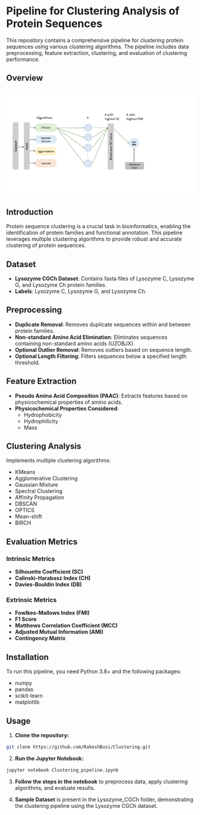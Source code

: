 # Pipeline for Clustering Analysis of Protein Sequences

This repository contains a comprehensive pipeline for clustering protein sequences using various clustering algorithms. The pipeline includes data preprocessing, feature extraction, clustering, and evaluation of clustering performance.

## Overview
![Clustering pipeline demo](Clustering_demo.gif)

## Introduction
Protein sequence clustering is a crucial task in bioinformatics, enabling the identification of protein families and functional annotation. This pipeline leverages multiple clustering algorithms to provide robust and accurate clustering of protein sequences.

## Dataset
- **Lysozyme CGCh Dataset**: Contains fasta files of Lysozyme C, Lysozyme G, and Lysozyme Ch protein families.
- **Labels**: Lysozyme C, Lysozyme G, and Lysozyme Ch.

## Preprocessing
- **Duplicate Removal**: Removes duplicate sequences within and between protein families.
- **Non-standard Amino Acid Elimination**: Eliminates sequences containing non-standard amino acids (UZOBJX).
- **Optional Outlier Removal**: Removes outliers based on sequence length.
- **Optional Length Filtering**: Filters sequences below a specified length threshold.

## Feature Extraction
- **Pseudo Amino Acid Composition (PAAC)**: Extracts features based on physicochemical properties of amino acids.
- **Physicochemical Properties Considered**:
    - Hydrophobicity
    - Hydrophilicity
    - Mass

## Clustering Analysis
Implements multiple clustering algorithms:
- KMeans
- Agglomerative Clustering
- Gaussian Mixture
- Spectral Clustering
- Affinity Propagation
- DBSCAN
- OPTICS
- Mean-shift
- BIRCH

## Evaluation Metrics
### Intrinsic Metrics
- **Silhouette Coefficient (SC)**
- **Calinski-Harabasz Index (CH)**
- **Davies-Bouldin Index (DB)**

### Extrinsic Metrics
- **Fowlkes-Mallows Index (FMI)**
- **F1 Score**
- **Matthews Correlation Coefficient (MCC)**
- **Adjusted Mutual Information (AMI)**
- **Contingency Matrix**

## Installation
To run this pipeline, you need Python 3.8+ and the following packages:
- numpy
- pandas
- scikit-learn
- matplotlib

## Usage
1. **Clone the repository:**
```bash
git clone https://github.com/RakeshBusi/Clustering.git
```
2. **Run the Jupyter Notebook:**
```bash
jupyter notebook Clustering_pipeline.ipynb
```
3. **Follow the steps in the notebook** to preprocess data, apply clustering algorithms, and evaluate results.

4. **Sample Dataset** is present in the Lysozyme_CGCh folder, demonstrating the clustering pipeline using the Lysozyme CGCh dataset.
